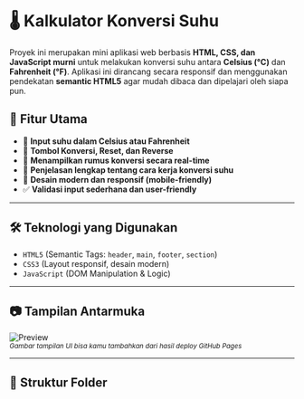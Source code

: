 # 🌡️ Kalkulator Konversi Suhu

Proyek ini merupakan mini aplikasi web berbasis **HTML, CSS, dan JavaScript murni** untuk melakukan konversi suhu antara **Celsius (°C)** dan **Fahrenheit (°F)**. Aplikasi ini dirancang secara responsif dan menggunakan pendekatan **semantic HTML5** agar mudah dibaca dan dipelajari oleh siapa pun.

## 🚀 Fitur Utama

- 🔢 **Input suhu dalam Celsius atau Fahrenheit**
- 🔁 **Tombol Konversi, Reset, dan Reverse**
- 📐 **Menampilkan rumus konversi secara real-time**
- 📘 **Penjelasan lengkap tentang cara kerja konversi suhu**
- 📱 **Desain modern dan responsif (mobile-friendly)**
- ✅ **Validasi input sederhana dan user-friendly**

---

## 🛠️ Teknologi yang Digunakan

- `HTML5` (Semantic Tags: `header`, `main`, `footer`, `section`)
- `CSS3` (Layout responsif, desain modern)
- `JavaScript` (DOM Manipulation & Logic)

---

## 📷 Tampilan Antarmuka

![Preview](https://via.placeholder.com/700x400?text=Preview+Konversi+Suhu)  
<sub>*Gambar tampilan UI bisa kamu tambahkan dari hasil deploy GitHub Pages*</sub>

---

## 🎯 Struktur Folder

